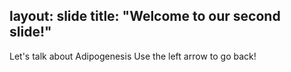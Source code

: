layout: slide
title: "Welcome to our second slide!"
---
Let's talk about Adipogenesis
Use the left arrow to go back!
